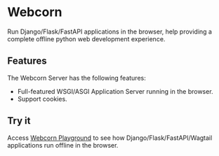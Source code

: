# Webcorn
Run Django/Flask/FastAPI applications in the browser, help providing a complete offline python web development experience.

## Features

The Webcorn Server has the following features:

- Full-featured WSGI/ASGI Application Server running in the browser.
- Support cookies.

## Try it

Access [Webcorn Playground](https://frybox.github.io/webcorn/playground) to see how Django/Flask/FastAPI/Wagtail applications run offline in the browser.

